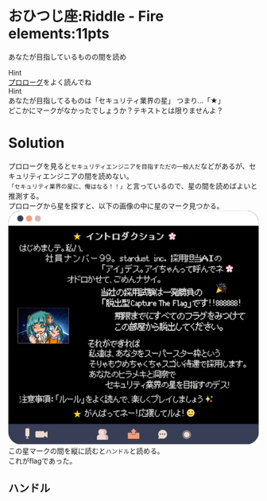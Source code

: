 # おひつじ座:Riddle - Fire elements:11pts
あなたが目指しているものの間を読め  

Hint  
[プロローグ](https://ctf.nazotoki.tech/prologue)をよく読んでね  
Hint  
あなたが目指してるものは「セキュリティ業界の星」 つまり…「★」  
どこかにマークがなかったでしょうか？テキストとは限りませんよ？  

# Solution
プロローグを見ると`セキュリティエンジニアを目指すただの一般人だ`などがあるが、セキュリティエンジニアの間を読めない。  
`「セキュリティ業界の星に、俺はなる！！」`と言っているので、星の間を読めばよいと推測する。  
プロローグから星を探すと、以下の画像の中に星のマーク見つかる。  
![ai-intro.png](images/ai-intro.png)  
この星マークの間を縦に読むと`ハンドル`と読める。  
これがflagであった。  

## ハンドル